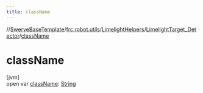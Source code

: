 ```yaml
---
title: className
---
```

//[SwerveBaseTemplate](../../../../index.html)/[frc.robot.utils](../../index.html)/[LimelightHelpers](../index.html)/[LimelightTarget_Detector](index.html)/[className](class-name.html)



# className



[jvm]\
open var [className](class-name.html): [String](https://docs.oracle.com/javase/8/docs/api/java/lang/String.html)




